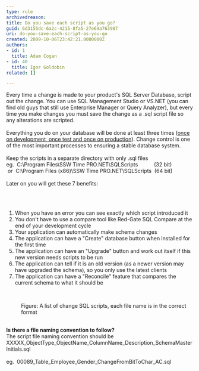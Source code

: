 ```yaml
---
type: rule
archivedreason: 
title: Do you save each script as you go?
guid: 6d3155dc-6a2c-4215-8fa5-27e69a763987
uri: do-you-save-each-script-as-you-go
created: 2009-10-06T23:42:21.0000000Z
authors:
- id: 1
  title: Adam Cogan
- id: 40
  title: Igor Goldobin
related: []

---
```



Every time a change is made to your product's SQL Server Database, script out the change. You can use SQL Management Studio or VS.NET (you can find old guys that still use Enterprise Manager or Query Analyzer), but every time you make changes you must save the change as a .sql script file so any alterations are scripted. <br>
<br>
Everything you do on your database will be done at least three times (<a shape="rect" href="/Standards/Management/RulesToSuccessfulProjects/Pages/SeparateDevelopmentTestingAndProductionEnvironment.aspx">once on development, once test and once on production</a>). Change control is one of the most important processes to ensuring a stable database system.&#160;<br>
<br>
Keep the scripts in a separate directory with only .sql files <br>
eg.&#160;&#160;C&#58;\Program Files\SSW Time PRO.NET\SQLScripts&#160;&#160;&#160;&#160;&#160;&#160;&#160;&#160; &#160; (32 bit)<br>
&#160;or&#160;&#160;C&#58;\Program Files (x86)\SSW Time PRO.NET\SQLScripts&#160; (64 bit)<br>
<br>
Later on you will get these&#160;7 benefits&#58; 

<br><excerpt class='endintro'></excerpt><br>

  <ol>
    <li>When you have an error you can see exactly which script introduced it </li>
    <li>You don't have to use a compare tool like Red-Gate SQL Compare at the end of your development cycle </li>
    <li>Your application can automatically make schema changes </li>
    <li>The application can have a &quot;Create&quot; database button when installed for the first time </li>
    <li>The application can have an &quot;Upgrade&quot; button and work out itself if this new version needs scripts to be run </li>
    <li>The application can tell if it is an old version (as a newer version may have upgraded the schema), so you only use the latest clients </li>
    <li>The application can have a &quot;Reconcile&quot; feature that compares the current schema to what it should be </li>
</ol>
<br>
<dl class="image">
    <dt><img alt="" src="/SoftwareDevelopment/RulesToBetterSQLServerSchemaDeployment/PublishingImages/ChangeScripts.jpg" /> </dt>
    <dd>Figure&#58; A list of change SQL scripts, each file name is in the correct format </dd>
</dl>
<br>
<strong>Is there a file naming convention to follow?</strong><br>
The script file naming convention should be XXXXX_ObjectType_ObjectName_ColumnName_Description_SchemaMasterInitials.sql <br>
<br>
eg.&#160; 00089_Table_Employee_Gender_ChangeFromBitToChar_AC.sql<br>



